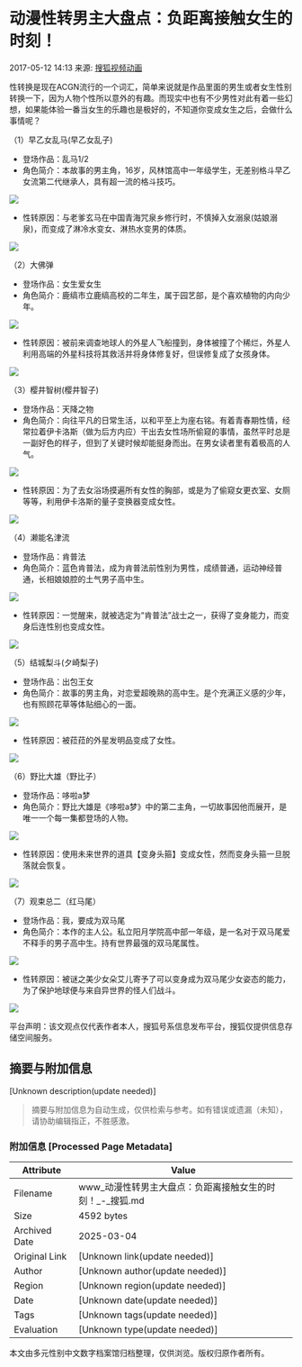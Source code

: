 # 动漫性转男主大盘点：负距离接触女生的时刻！

2017-05-12 14:13 来源: [搜狐视频动画](https://www.sohu.com/?spm=smpc.content-abroad.content.1.1737559709279rmW3r73)

性转换是现在ACGN流行的一个词汇，简单来说就是作品里面的男生或者女生性别转换一下，因为人物个性所以意外的有趣。而现实中也有不少男性对此有着一些幻想，如果能体验一番当女生的乐趣也是极好的，不知道你变成女生之后，会做什么事情呢？

（1）早乙女乱马(早乙女乱子) 
- 登场作品：乱马1/2
- 角色简介：本故事的男主角，16岁，风林馆高中一年级学生，无差别格斗早乙女流第二代继承人，具有超一流的格斗技巧。

![](http://img.mp.sohu.com/upload/20170512/5f079a089c8c41529605e874495b6ca9_th.jpg)

- 性转原因：与老爹玄马在中国青海咒泉乡修行时，不慎掉入女溺泉(姑娘溺泉)，而变成了淋冷水变女、淋热水变男的体质。

![](http://img.mp.sohu.com/upload/20170512/6d9ef3272f0a4cd89bd6290a575da2c7_th.jpg)

（2）大佛弹  
- 登场作品：女生爱女生
- 角色简介：鹿缟市立鹿缟高校的二年生，属于园艺部，是个喜欢植物的内向少年。

![](http://img.mp.sohu.com/upload/20170512/2dd0eec7bbfc47958298bb4f5e34c790.jpg)

- 性转原因：被前来调查地球人的外星人飞船撞到，身体被撞了个稀烂，外星人利用高端的外星科技将其救活并将身体修复好，但误修复成了女孩身体。

![](http://img.mp.sohu.com/upload/20170512/39fac078a1124ceebcaba7cf90e310ea.jpg)

（3）樱井智树(樱井智子) 
- 登场作品：天降之物
- 角色简介：向往平凡的日常生活，以和平至上为座右铭。有着青春期性情，经常拉着伊卡洛斯（做为后方内应）干出去女性场所偷窥的事情，虽然平时总是一副好色的样子，但到了关键时候却能挺身而出。在男女读者里有着极高的人气。

![](http://img.mp.sohu.com/upload/20170512/7de2e50924014421b9db11a99b441236_th.jpg)

- 性转原因：为了去女浴场摸遍所有女性的胸部，或是为了偷窥女更衣室、女厕等等，利用伊卡洛斯的量子变换器变成女性。

![](http://img.mp.sohu.com/upload/20170512/a316fcc99ee34c868158179f377a4b31_th.jpg)

（4）濑能名津流  
- 登场作品：肯普法
- 角色简介：蓝色肯普法，成为肯普法前性别为男性，成绩普通，运动神经普通，长相娘娘腔的土气男子高中生。

![](http://img.mp.sohu.com/upload/20170512/1816ee2c3c3c48918fda57142e10e1fb_th.jpg)

- 性转原因：一觉醒来，就被选定为“肯普法”战士之一，获得了变身能力，而变身后连性别也变成女性。

![](http://img.mp.sohu.com/upload/20170512/1e411061ac87452a8a86fe6eaa8e3bc2.jpg)

（5）结城梨斗(夕崎梨子)  
- 登场作品：出包王女
- 角色简介：故事的男主角，对恋爱超晚熟的高中生。是个充满正义感的少年，也有照顾花草等体贴细心的一面。

![](http://img.mp.sohu.com/upload/20170512/aa66397316354021870767814d2088d1_th.jpg)

- 性转原因：被菈菈的外星发明品变成了女性。

![](http://img.mp.sohu.com/upload/20170512/d45a2cbde71643598c2541c22fa12459_th.jpg)

（6）野比大雄（野比子）  
- 登场作品：哆啦a梦
- 角色简介：野比大雄是《哆啦a梦》中的第二主角，一切故事因他而展开，是唯一一个每一集都登场的人物。

![](http://img.mp.sohu.com/upload/20170512/41e332b1dc93490283b6674333fdaf12_th.jpg)

- 性转原因：使用未来世界的道具【变身头箍】变成女性，然而变身头箍一旦脱落就会恢复。

![](http://img.mp.sohu.com/upload/20170512/3dc756cc3e29407fabe63c86288c8acd_th.jpg)

（7）观束总二（红马尾）  
- 登场作品：我，要成为双马尾
- 角色简介：本作的主人公。私立阳月学院高中部一年级，是一名对于双马尾爱不释手的男子高中生。持有世界最强的双马尾属性。

![](http://img.mp.sohu.com/upload/20170512/f5da2d54b2524effa2cf2e5d76dcf214_th.jpg)

- 性转原因：被谜之美少女朵艾儿寄予了可以变身成为双马尾少女姿态的能力，为了保护地球便与来自异世界的怪人们战斗。

![](http://img.mp.sohu.com/upload/20170512/fdca69a423fa43349893d0a7417d71cd_th.jpg)

平台声明：该文观点仅代表作者本人，搜狐号系信息发布平台，搜狐仅提供信息存储空间服务。
<!-- tcd_original_link https://www.sohu.com/a/140037481_483004 -->


## 摘要与附加信息

<!-- tcd_abstract -->
[Unknown description(update needed)]
<!-- tcd_abstract_end -->

> 摘要与附加信息为自动生成，仅供检索与参考。如有错误或遗漏（未知），请协助编辑指正，不胜感激。

### 附加信息 [Processed Page Metadata]

| Attribute       | Value                                  |
|-----------------|----------------------------------------|
| Filename        | www_动漫性转男主大盘点：负距离接触女生的时刻！_-_搜狐.md                             |
| Size            | 4592 bytes                           |
| Archived Date   | 2025-03-04                             |
| Original Link   | [Unknown link(update needed)]                       |
| Author          | [Unknown author(update needed)]                               |
| Region          | [Unknown region(update needed)]                               |
| Date            | [Unknown date(update needed)]                                 |
| Tags            | [Unknown tags(update needed)]                                 |
| Evaluation            | [Unknown type(update needed)]                                 |
<!-- tcd_table_end -->

本文由多元性别中文数字档案馆归档整理，仅供浏览。版权归原作者所有。
